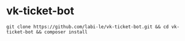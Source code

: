 # vk-ticket-bot

```shell
git clone https://github.com/labi-le/vk-ticket-bot.git && cd vk-ticket-bot && composer install
```

